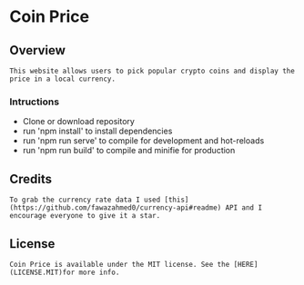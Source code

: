 # Coin Price

## Overview

```
This website allows users to pick popular crypto coins and display the price in a local currency.

```

### Intructions

- Clone or download repository
- run 'npm install' to install dependencies
- run 'npm run serve' to compile for development and hot-reloads
- run 'npm run build' to compile and minifie for production

## Credits

```
To grab the currency rate data I used [this](https://github.com/fawazahmed0/currency-api#readme) API and I encourage everyone to give it a star.
```

## License

```
Coin Price is available under the MIT license. See the [HERE](LICENSE.MIT)for more info.
```
